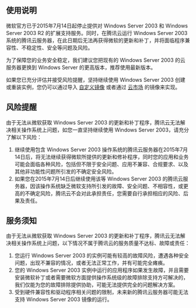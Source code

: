 ## 使用说明

微软官方已于2015年7月14日起停止提供对 Windows Server 2003 和 Windows Server 2003 R2 的扩展支持服务。同时，在腾讯云运行 Windows Server 2003 系统的腾讯云服务器，在此日期后无法再获得微软的更新和补丁，并将面临程序兼容性、不稳定性、安全等问题及风险。

为了保障您的业务安全稳定，我们建议您把现有的 Windows Server 2003 的云服务器更换到 Windows Server 的更高版本，推荐使用最新版本。

如果您已充分评估并接受风险提醒，坚持继续使用 Windows Server 2003 创建或重装实例，您仍可以通过导入 [自定义镜像](https://cloud.tencent.com/document/product/213/4942) 或者通过 [云市场](https://market.cloud.tencent.com/) 的镜像来实现。

## 风险提醒

由于无法从微软获取 Windows Server 2003 的更新和补丁程序，腾讯云无法解决相关操作系统上问题，如您一直坚持继续使用 Windows Server 2003，请充分了解以下风险：
1. 继续使用包含 Windows Server 2003 操作系统的腾讯云服务器在2015年7月14日后，将无法继续获得微软所提供的更新和修补程序，同时您的应用和业务可能会面临各种风险，包括但不限于安全问题、应用不兼容、合规要求、以及其他非功能性问题所引发的不确定安全风险。
2. 如果您在2015年7月14日后继续使用该等 Windows Server 2003 的腾讯云服务器，因该操作系统缺乏微软支持所引发的故障、安全问题、不相容性，或更高的不确定风险，腾讯云不会对此承担责任，您需要自行承担相应的风险、后果及责任。

## 服务须知

由于无法从微软获取 Windows Server 2003 的更新和补丁程序，腾讯云无法解决相关操作系统上问题，以下情况不属于腾讯云的服务质量不达标、故障或责任：
1. 您运行 Windows Server 2003 的实例可能有较高的故障风险，遭遇各种安全问题，出现不兼容的情况，或者无法正常工作，并有可能完全瘫痪。
2. 您的 Windows Server 2003 实例中运行的应用程序如果发生故障，并且需要安装微软补丁或者需要微软方面提供操作系统级的故障排除支持方可解决的，我们仅能为您的故障排除提供协助，可能无法提供完全的问题解决方案。
3. 受到硬件兼容性和驱动程序相关问题的限制，未来新的腾讯云服务器可能无法支持 Windows Server 2003 镜像的运行。
